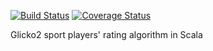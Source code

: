 [![Build Status](https://travis-ci.org/forwardloop/glicko2s.svg)](https://travis-ci.org/forwardloop/glicko2s)
[![Coverage Status](https://coveralls.io/repos/github/forwardloop/glicko2s/badge.svg?branch=master)](https://coveralls.io/github/forwardloop/glicko2s?branch=master)

Glicko2 sport players' rating algorithm in Scala 
